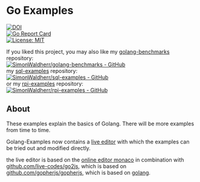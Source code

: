 # Go Examples

[![DOI](https://zenodo.org/badge/9459712.svg)](https://zenodo.org/badge/latestdoi/9459712)  
[![Go Report Card](https://goreportcard.com/badge/github.com/simonwaldherr/golang-examples)](https://goreportcard.com/report/github.com/simonwaldherr/golang-examples)  
[![License: MIT](https://img.shields.io/badge/License-MIT-green.svg)](https://opensource.org/licenses/MIT)  

If you liked this project, you may also like my [golang-benchmarks](https://github.com/SimonWaldherr/golang-benchmarks) repository:  
[![SimonWaldherr/golang-benchmarks - GitHub](https://gh-card.dev/repos/SimonWaldherr/golang-benchmarks.svg?fullname)](https://github.com/SimonWaldherr/golang-benchmarks)  
my [sql-examples](https://github.com/SimonWaldherr/sql-examples) repository:  
[![SimonWaldherr/sql-examples - GitHub](https://gh-card.dev/repos/SimonWaldherr/sql-examples.svg?fullname)](https://github.com/SimonWaldherr/sql-examples)  
or my [rpi-examples](https://github.com/SimonWaldherr/rpi-examples) repository:  
[![SimonWaldherr/rpi-examples - GitHub](https://gh-card.dev/repos/SimonWaldherr/rpi-examples.svg?fullname)](https://github.com/SimonWaldherr/rpi-examples)

## About

These examples explain the basics of Golang. There will be more examples from time to time.

Golang-Examples now contains a [live editor](https://simonwaldherr.github.io/golang-examples/) with which the examples can be tried out and modified directly.

the live editor is based on the [online editor monaco](https://github.com/microsoft/monaco-editor) in combination with [github.com/live-codes/go2js](https://github.com/live-codes/go2js), which is based on [github.com/gopherjs/gopherjs](https://github.com/gopherjs/gopherjs), which is based on [golang](http://golang.org).

